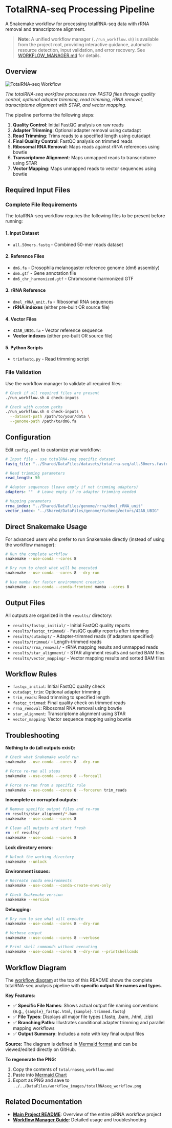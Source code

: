 # TotalRNA-seq Processing Pipeline

A Snakemake workflow for processing totalRNA-seq data with rRNA removal and transcriptome alignment.

> **Note**: A unified workflow manager (`./run_workflow.sh`) is available from the project root, providing interactive guidance, automatic resource detection, input validation, and error recovery. See [WORKFLOW_MANAGER.md](../WORKFLOW_MANAGER.md) for details.

## Overview

![TotalRNA-seq Workflow](../Shared/DataFiles/workflow_images/totalRNAseq_workflow.png)

*The totalRNA-seq workflow processes raw FASTQ files through quality control, optional adapter trimming, read trimming, rRNA removal, transcriptome alignment with STAR, and vector mapping.*

The pipeline performs the following steps:
1. **Quality Control**: Initial FastQC analysis on raw reads
2. **Adapter Trimming**: Optional adapter removal using cutadapt
3. **Read Trimming**: Trims reads to a specified length using cutadapt
4. **Final Quality Control**: FastQC analysis on trimmed reads
5. **Ribosomal RNA Removal**: Maps reads against rRNA references using bowtie
6. **Transcriptome Alignment**: Maps unmapped reads to transcriptome using STAR
7. **Vector Mapping**: Maps unmapped reads to vector sequences using bowtie

## Required Input Files

### **Complete File Requirements**

The totalRNA-seq workflow requires the following files to be present before running:

#### **1. Input Dataset**
- `all.50mers.fastq` - Combined 50-mer reads dataset

#### **2. Reference Files**
- `dm6.fa` - Drosophila melanogaster reference genome (dm6 assembly)
- `dm6.gtf` - Gene annotation file
- `dm6_chr_harmonized.gtf` - Chromosome-harmonized GTF

#### **3. rRNA Reference**
- `dmel_rRNA_unit.fa` - Ribosomal RNA sequences
- **rRNA indexes** (either pre-built OR source file)

#### **4. Vector Files**
- `42AB_UBIG.fa` - Vector reference sequence
- **Vector indexes** (either pre-built OR source file)

#### **5. Python Scripts**
- `trimfastq.py` - Read trimming script

### **File Validation**

Use the workflow manager to validate all required files:

```bash
# Check if all required files are present
./run_workflow.sh 4 check-inputs

# Check with custom paths
./run_workflow.sh 4 check-inputs \
  --dataset-path /path/to/your/data \
  --genome-path /path/to/dm6.fa
```

## Configuration

Edit `config.yaml` to customize your workflow:

```yaml
# Input file - use totalRNA-seq specific dataset
fastq_file: "../Shared/DataFiles/datasets/totalrna-seq/all.50mers.fastq"

# Read trimming parameters
read_length: 50

# Adapter sequences (leave empty if not trimming adapters)
adapters: ""  # Leave empty if no adapter trimming needed

# Mapping parameters
rrna_index: "../Shared/DataFiles/genome/rrna/dmel_rRNA_unit"
vector_index: "../Shared/DataFiles/genome/YichengVectors/42AB_UBIG"
```

## Direct Snakemake Usage

For advanced users who prefer to run Snakemake directly (instead of using the workflow manager):

```bash
# Run the complete workflow
snakemake --use-conda --cores 8

# Dry run to check what will be executed
snakemake --use-conda --cores 8 --dry-run

# Use mamba for faster environment creation
snakemake --use-conda --conda-frontend mamba --cores 8
```

## Output Files

All outputs are organized in the `results/` directory:

- `results/fastqc_initial/` - Initial FastQC quality reports
- `results/fastqc_trimmed/` - FastQC quality reports after trimming
- `results/cutadapt/` - Adapter-trimmed reads (if adapters specified)
- `results/trimmed/` - Length-trimmed reads
- `results/rrna_removal/` - rRNA mapping results and unmapped reads
- `results/star_alignment/` - STAR alignment results and sorted BAM files
- `results/vector_mapping/` - Vector mapping results and sorted BAM files

## Workflow Rules

- `fastqc_initial`: Initial FastQC quality check
- `cutadapt_trim`: Optional adapter trimming
- `trim_reads`: Read trimming to specified length
- `fastqc_trimmed`: Final quality check on trimmed reads
- `rrna_removal`: Ribosomal RNA removal using bowtie
- `star_alignment`: Transcriptome alignment using STAR
- `vector_mapping`: Vector sequence mapping using bowtie

## Troubleshooting

**Nothing to do (all outputs exist):**
```bash
# Check what Snakemake would run
snakemake --use-conda --cores 8 --dry-run

# Force re-run all steps
snakemake --use-conda --cores 8 --forceall

# Force re-run from a specific rule
snakemake --use-conda --cores 8 --forcerun trim_reads
```

**Incomplete or corrupted outputs:**
```bash
# Remove specific output files and re-run
rm results/star_alignment/*.bam
snakemake --use-conda --cores 8

# Clean all outputs and start fresh
rm -rf results/
snakemake --use-conda --cores 8
```

**Lock directory errors:**
```bash
# Unlock the working directory
snakemake --unlock
```

**Environment issues:**
```bash
# Recreate conda environments
snakemake --use-conda --conda-create-envs-only

# Check Snakemake version
snakemake --version
```

**Debugging:**
```bash
# Dry run to see what will execute
snakemake --use-conda --cores 8 --dry-run

# Verbose output
snakemake --use-conda --cores 8 --verbose

# Print shell commands without executing
snakemake --use-conda --cores 8 --dry-run --printshellcmds
```

## Workflow Diagram

The [workflow diagram](../Shared/DataFiles/workflow_images/totalRNAseq_workflow.png) at the top of this README shows the complete totalRNA-seq analysis pipeline with **specific output file names and types**.

**Key Features:**
- ✅ **Specific File Names**: Shows actual output file naming conventions (e.g., `{sample}_fastqc.html`, `{sample}.trimmed.fastq`)
- ✅ **File Types**: Displays all major file types (.fastq, .bam, .html, .zip)
- ✅ **Branching Paths**: Illustrates conditional adapter trimming and parallel mapping workflows
- ✅ **Output Summary**: Includes a note with key final output files

**Source:** The diagram is defined in [Mermaid format](../Shared/Scripts/mermaid/totalrnaseq_workflow.mmd) and can be viewed/edited directly on GitHub.

**To regenerate the PNG:**
1. Copy the contents of `totalrnaseq_workflow.mmd`
2. Paste into [Mermaid Chart](https://www.mermaidchart.com/)
3. Export as PNG and save to `../../DataFiles/workflow_images/totalRNAseq_workflow.png`

## Related Documentation

- **[Main Project README](../README.md)**: Overview of the entire piRNA workflow project
- **[Workflow Manager Guide](../WORKFLOW_MANAGER.md)**: Detailed usage and troubleshooting

